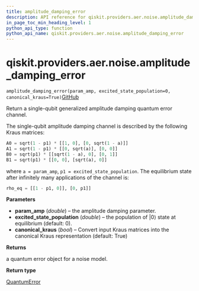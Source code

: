 ```yaml
---
title: amplitude_damping_error
description: API reference for qiskit.providers.aer.noise.amplitude_damping_error
in_page_toc_min_heading_level: 1
python_api_type: function
python_api_name: qiskit.providers.aer.noise.amplitude_damping_error
---
```


# qiskit.providers.aer.noise.amplitude\_damping\_error

<span id="qiskit.providers.aer.noise.amplitude_damping_error" />

`amplitude_damping_error(param_amp, excited_state_population=0, canonical_kraus=True)`[GitHub](https://github.com/qiskit/qiskit-aer/tree/stable/0.10/qiskit/providers/aer/noise/errors/standard_errors.py "view source code")

Return a single-qubit generalized amplitude damping quantum error channel.

The single-qubit amplitude damping channel is described by the following Kraus matrices:

```python
A0 = sqrt(1 - p1) * [[1, 0], [0, sqrt(1 - a)]]
A1 = sqrt(1 - p1) * [[0, sqrt(a)], [0, 0]]
B0 = sqrt(p1) * [[sqrt(1 - a), 0], [0, 1]]
B1 = sqrt(p1) * [[0, 0], [sqrt(a), 0]]
```

where `a = param_amp`, `p1 = excited_state_population`. The equilibrium state after infinitely many applications of the channel is:

```python
rho_eq = [[1 - p1, 0]], [0, p1]]
```

**Parameters**

*   **param\_amp** (*double*) – the amplitude damping parameter.
*   **excited\_state\_population** (*double*) – the population of $\vert 0\rangle$ state at equilibrium (default: 0).
*   **canonical\_kraus** (*bool*) – Convert input Kraus matrices into the canonical Kraus representation (default: True)

**Returns**

a quantum error object for a noise model.

**Return type**

[QuantumError](qiskit.providers.aer.noise.QuantumError "qiskit.providers.aer.noise.QuantumError")

